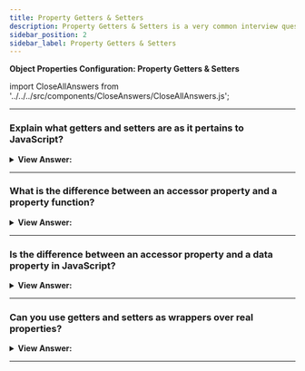 ```yaml
---
title: Property Getters & Setters
description: Property Getters & Setters is a very common interview question. Property Getters & Setters is a process in which a property is defined as a getter and setter.
sidebar_position: 2
sidebar_label: Property Getters & Setters
---
```


**Object Properties Configuration: Property Getters & Setters**

import CloseAllAnswers from '../../../src/components/CloseAnswers/CloseAllAnswers.js';

<CloseAllAnswers />

---

### Explain what getters and setters are as it pertains to JavaScript?

<details>
  <summary><strong>View Answer:</strong></summary>
  <div>
  <div><strong>Interview Response:</strong> Accessor properties are represented by "getter" and "setter" methods. In an object literal, they are denoted by get and set in JavaScript. Getters and setters allow you to define Object Accessors (Computed Properties). There are some advantages. Getters and Setters are easier to read because of their simplistic syntax. They also allow similar syntax for properties and methods, can secure better data quality, and are particularly useful for doing things behind the scenes.
</div><br />
  <div><strong className="codeExample">Code Example:</strong><br /><br />

  <div></div>

```js
let obj = {
  get propName() {
    // getter, the code executed on getting obj.propName
  },

  set propName(value) {
    // setter, the code executed on setting obj.propName = value
  },
};
```

  </div>
  </div>
</details>

---

### What is the difference between an accessor property and a property function?

<details>
  <summary><strong>View Answer:</strong></summary>
  <div>
  <div><strong>Interview Response:</strong> The main difference between a property function and an accessor property is the simple syntax of the accessor and the way you invoke the accessor.</div><br />
  <div><strong>Technical Response:</strong> The primary difference between a property function and an accessor property is the simple syntax of the accessor and the way you invoke the accessor. The accessor (getter setter) gets invoked without the parentheses compared to the property function. There are some advantages, Getters and Setters are easier to read. They also allow similar syntax for properties and methods, can secure better data quality, and are extremely useful in doing things behind the scenes.
  </div><br />
  <div><strong className="codeExample">Code Example:</strong><br /><br />

  <div></div>

```js
// Function Property
let person = {
  firstName: 'John',
  lastName: 'Doe',
  fullName: function () {
    // <--
    return this.firstName + ' ' + this.lastName;
  },
};

// Display data from the object using a method:
document.getElementById('demo').innerHTML = person.fullName();

// Accessor Property
let person = {
  firstName: 'John',
  lastName: 'Doe',
  get fullName() {
    // <--
    return this.firstName + ' ' + this.lastName;
  },
};

// Display data from the object using a getter:
document.getElementById('demo').innerHTML = person.fullName;
```

  </div>
  </div>
</details>

---

### Is the difference between an accessor property and a data property in JavaScript?

<details>
  <summary><strong>View Answer:</strong></summary>
  <div>
  <div><strong>Interview Response:</strong> Yes, descriptors for accessor properties are different from those for data properties. There are no value or writable properties for accessor properties; instead, there are get and set functions. A named data property links a name to a value. This means you use the property to get and retrieve data directly as a public field on a class. A named accessor property associates a name with one or two accessor functions. We use accessor functions to store or retrieve a value associated with the property. This behavior means that you restrict the access to a specific value behind a get or/and set accessor property.
</div><br />
  <div><strong className="codeExample">Code Example:</strong><br /><br />

  <div></div>

```js
// Named Accessor Properties
let obj = {
  get prop() {
    return this._prop;
  },
  set prop(value) {
    console.log('Setter: ' + value);
    this._prop = value;
  },
};

obj.prop = '123';

// Named Data Properties
let obj = {
  prop: 123,
};

console.log(obj.prop); // 123
```

:::note
The first solution provides no encapsulation or control over how your data is accessed when comparing the two. The 2nd lets you specify if your value gets read 'get accessor', written 'set accessor', or both.
:::

  </div>
  </div>
</details>

---

### Can you use getters and setters as wrappers over real properties?

<details>
  <summary><strong>View Answer:</strong></summary>
  <div>
  <div><strong>Interview Response:</strong> Yes, Getters/setters can be used as wrappers over "real” property values to gain more control over operations with them. One example of this is a conditional statement used to check the validity of a value.
</div><br />
  <div><strong className="codeExample">Code Example:</strong><br /><br />

  <div></div>

```js
let user = {
  get name() {
    return this._name;
  },

  set name(value) {
    if (value.length < 4) {
      console.log('Name is too short, need at least 4 characters');
      return;
    }
    this._name = value;
  },
};

user.name = 'Pete';
console.log(user.name); // Pete

user.name = ''; // Name is too short...
```

  </div>
  </div>
</details>

---
